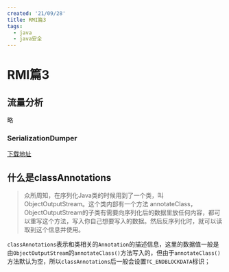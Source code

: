 ```yaml
---
created: '21/09/28'
title: RMI篇3
tags:
  - java
  - java安全
---
```

# RMI篇3

## 流量分析
略
### SerializationDumper

[下载地址](https://github.com/NickstaDB/SerializationDumper/releases/tag/1.13)

## 什么是classAnnotations
> 众所周知，在序列化Java类的时候用到了一个类，叫ObjectOutputStream。这个类内部有一个方法 annotateClass，ObjectOutputStream的子类有需要向序列化后的数据里放任何内容，都可以重写这个方法，写入你自己想要写入的数据。然后反序列化时，就可以读取到这个信息并使用。


`classAnnotations`表示和类相关的`Annotation`的描述信息，这里的数据值一般是由`ObjectOutputStream`的`annotateClass()`方法写入的，但由于`annotateClass()`方法默认为空，所以`classAnnotations`后一般会设置`TC_ENDBLOCKDATA`标识；





















